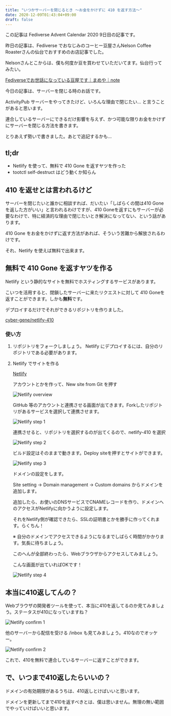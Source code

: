 ```yaml
---
title: "いつかサーバーを閉じるとき 〜お金をかけずに 410 を返す方法〜"
date: 2020-12-09T01:43:04+09:00
draft: false
---
```


この記事は Fediverse Advent Calendar 2020 9日目の記事です。

昨日の記事は、Fediverse でおなじみのコーヒー豆屋さんNelson Coffee Roasterさんの仙台でおすすめのお店記事でした。

Nelsonさんとこからは、僕も何度か豆を買わせていただいてます。仙台行ってみたい。

[Fediverseでお世話になっている豆屋です｜まめや｜note](https://note.com/ncr/n/n852581e69a46)

今日の記事は、サーバーを閉じる時のお話です。

ActivityPub サーバーをやってきたけど、いろんな理由で閉じたい… と言うことがあると思います。

連合しているサーバーにできるだけ影響を与えず、かつ可能な限りお金をかけずにサーバーを閉じる方法を書きます。

とりあえず勢いで書きました。あとで追記するかも…

## tl;dr

- Netlify を使って、無料で 410 Gone を返すヤツを作った
- tootctl self-destruct はどう動くか知らん

## 410 を返せとは言われるけど

サーバーを閉じたいと誰かに相談すれば、だいたい「しばらくの間は410 Goneを返した方がいい」と言われるわけですが、410 Goneを返すにもサーバーが必要なわけで、特に経済的な理由で閉じたいとき解決になってない、という話があります。

410 Gone をお金をかけずに返す方法があれば、そういう苦難から解放されるわけです。

それ、Netlify を使えば無料で出来ます。

## 無料で 410 Gone を返すヤツを作る

Netlify という静的なサイトを無料でホスティングするサービスがあります。

こいつを活用すると、閉鎖したサーバーに来たリクエストに対して 410 Goneを返すことができます。しかも**無料**です。

デプロイするだけでそれができるリポジトリを作りました。

[cyber-gene/netlify-410](https://github.com/cyber-gene/netlify-410)

### 使い方

1. リポジトリをフォークしましょう。
Netlify にデプロイするには、自分のリポジトリである必要があります。

2. Netlify でサイトを作る


    [Netlify](https://www.netlify.com/)

    アカウントとかを作って、New site from Git を押す

    ![Netlify overview](https://blog.cyber-gene.com/netlify-overview.png)

    GitHub 等のアカウントと連携させる画面が出てきます。Forkしたリポジトリがあるサービスを選択して連携させます。

    ![Netlify step 1](https://blog.cyber-gene.com/netlify-step1.png)

    連携させると、リポジトリを選択するのが出てくるので、netlify-410 を選択

    ![Netlify step 2](https://blog.cyber-gene.com/netlify-step2)

    ビルド設定はそのままで動きます。Deploy siteを押すとサイトができます。

    ![Netlify step 3](https://blog.cyber-gene.com/netlify-step3)

    ドメインの設定をします。

    Site setting → Domain management → Custom domains からドメインを追加します。

    追加したら、お使いのDNSサービスでCNAMEレコードを作り、ドメインへのアクセスがNetlifyに向かうように設定します。

    それをNetlify側が確認できたら、SSLの証明書とかを勝手に作ってくれます。らくちん！

    ※ 自分のドメインでアクセスできるようになるまでしばらく時間がかかります。気長に待ちましょう。

    このへんが全部終わったら、Webブラウザからアクセスしてみましょう。

    こんな画面が出ていればOKです！

    ![Netlify step 4](https://blog.cyber-gene.com/netlify-step4)

## 本当に410返してんの？

Webブラウザの開発者ツールを使って、本当に410を返してるのか見てみましょう。ステータスが410になっていますね？

![Netlify confirm 1](ttps://blog.cyber-gene.com/netlify-confirm-1)

他のサーバーから配信を受ける /inbox も見てみましょう。410なのでオッケー。

![Netlify confirm 2](ttps://blog.cyber-gene.com/netlify-confirm-2)

これで、410を無料で連合しているサーバーに返すことができます。

## で、いつまで410返したらいいの？

ドメインの有効期限があるうちは、410返しとけばいいと思います。

ドメインを更新してまで410を返すべきとは、僕は思いません。無理の無い範囲でやっていけばいいと思います。